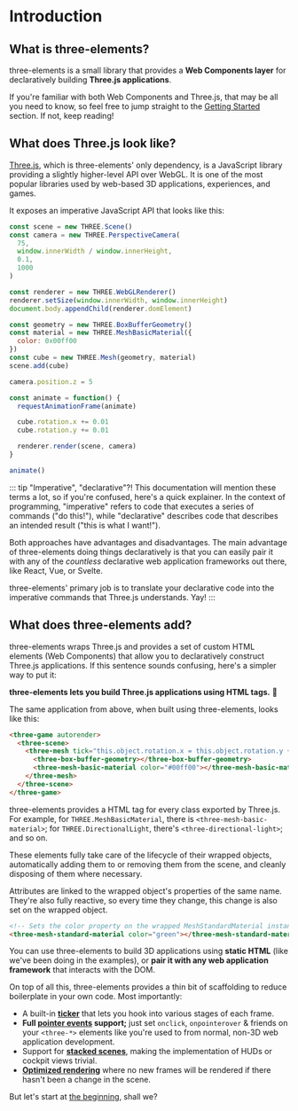 # Introduction

## What is three-elements?

three-elements is a small library that provides a **Web Components layer** for declaratively building **Three.js applications**.

If you're familiar with both Web Components and Three.js, that may be all you need to know, so feel free to jump straight to the [Getting Started](./getting-started.html) section. If not, keep reading!

## What does Three.js look like?

[Three.js](https://threejs.org/), which is three-elements' only dependency, is a JavaScript library providing a slightly higher-level API over WebGL. It is one of the most popular libraries used by web-based 3D applications, experiences, and games.

It exposes an imperative JavaScript API that looks like this:

```js
const scene = new THREE.Scene()
const camera = new THREE.PerspectiveCamera(
  75,
  window.innerWidth / window.innerHeight,
  0.1,
  1000
)

const renderer = new THREE.WebGLRenderer()
renderer.setSize(window.innerWidth, window.innerHeight)
document.body.appendChild(renderer.domElement)

const geometry = new THREE.BoxBufferGeometry()
const material = new THREE.MeshBasicMaterial({
  color: 0x00ff00
})
const cube = new THREE.Mesh(geometry, material)
scene.add(cube)

camera.position.z = 5

const animate = function() {
  requestAnimationFrame(animate)

  cube.rotation.x += 0.01
  cube.rotation.y += 0.01

  renderer.render(scene, camera)
}

animate()
```

::: tip "Imperative", "declarative"?!
This documentation will mention these terms a lot, so if you're confused, here's a quick explainer. In the context of programming, "imperative" refers to code that executes a series of commands ("do this!"), while "declarative" describes code that describes an intended result ("this is what I want!").

Both approaches have advantages and disadvantages. The main advantage of three-elements doing things declaratively is that you can easily pair it with any of the _countless_ declarative web application frameworks out there, like React, Vue, or Svelte.

three-elements' primary job is to translate your declarative code into the imperative commands that Three.js understands. Yay!
:::

## What does three-elements add?

three-elements wraps Three.js and provides a set of custom HTML elements (Web Components) that allow you to declaratively construct Three.js applications. If this sentence sounds confusing, here's a simpler way to put it:

**three-elements lets you build Three.js applications using HTML tags.** 🤯

The same application from above, when built using three-elements, looks like this:

```html
<three-game autorender>
  <three-scene>
    <three-mesh tick="this.object.rotation.x = this.object.rotation.y += 0.1">
      <three-box-buffer-geometry></three-box-buffer-geometry>
      <three-mesh-basic-material color="#00ff00"></three-mesh-basic-material>
    </three-mesh>
  </three-scene>
</three-game>
```

three-elements provides a HTML tag for every class exported by Three.js. For example, for `THREE.MeshBasicMaterial`, there is `<three-mesh-basic-material>`; for `THREE.DirectionalLight`, there's `<three-directional-light>`; and so on.

These elements fully take care of the lifecycle of their wrapped objects, automatically adding them to or removing them from the scene, and cleanly disposing of them where necessary.

Attributes are linked to the wrapped object's properties of the same name. They're also fully reactive, so every time they change, this change is also set on the wrapped object.

```html
<!-- Sets the color property on the wrapped MeshStandardMaterial instance. -->
<three-mesh-standard-material color="green"></three-mesh-standard-material>
```

You can use three-elements to build 3D applications using **static HTML** (like we've been doing in the examples), or **pair it with any web application framework** that interacts with the DOM.

On top of all this, three-elements provides a thin bit of scaffolding to reduce boilerplate in your own code. Most importantly:

- A built-in [**ticker**](./ticker-events) that lets you hook into various stages of each frame.
- **Full [**pointer events**](./input-events) support;** just set `onclick`, `onpointerover` & friends on your `<three-*>` elements like you're used to from normal, non-3D web application development.
- Support for [**stacked scenes**](/advanced/stacked-scenes/), making the implementation of HUDs or cockpit views trivial.
- [**Optimized rendering**](/advanced/optimized-rendering/) where no new frames will be rendered if there hasn't been a change in the scene.

But let's start at [the beginning](./getting-started.html), shall we?
